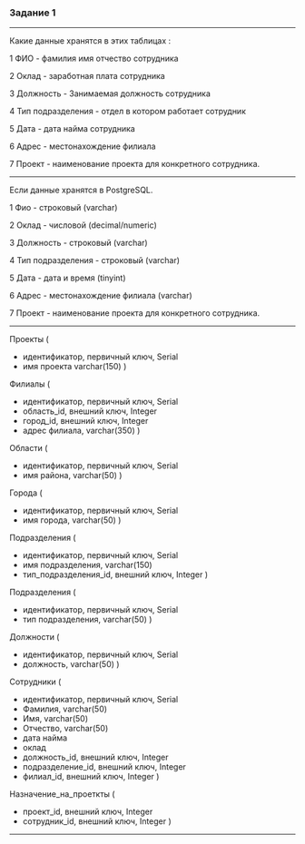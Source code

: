 ### Задание 1 ###
---

Какие данные хранятся в этих таблицах :

1 ФИО  - фамилия имя отчество сотрудника 

2 Оклад  - заработная плата сотрудника

3 Должность  - Занимаемая должность сотрудника

4 Тип подразделения - отдел в котором работает сотрудник

5 Дата - дата найма сотрудника

6 Адрес - местонахождение филиала

7 Проект - наименование проекта для конкретного сотрудника.

---

Если данные хранятся в PostgreSQL.

1 Фио  -  строковый (varchar)

2 Оклад  - числовой (decimal/numeric)

3 Должность  - строковый (varchar)

4 Тип подразделения - строковый (varchar)

5 Дата - дата и время (tinyint)

6 Адрес - местонахождение филиала (varchar)

7 Проект - наименование проекта для конкретного сотрудника.

---
 
Проекты (
- идентификатор, первичный ключ, Serial
- имя проекта varchar(150)
)

Филиалы (
- идентификатор, первичный ключ, Serial
- область_id, внешний ключ, Integer
- город_id, внешний ключ, Integer
- адрес филиала, varchar(350)
)

Области (
- идентификатор, первичный ключ, Serial
- имя района, varchar(50)
)

Города (
- идентификатор, первичный ключ, Serial
- имя города, varchar(50)
)

Подразделения (
- идентификатор, первичный ключ, Serial
- имя подразделения, varchar(150)
- тип_подразделения_id, внешний ключ, Integer
)

Подразделения (
- идентификатор, первичный ключ, Serial
- тип подразделения, varchar(50)
)

Должности (
- идентификатор, первичный ключ, Serial
- должность, varchar(50)
)

Сотрудники (
- идентификатор, первичный ключ, Serial
- Фамилия, varchar(50)
- Имя, varchar(50)
- Отчество, varchar(50)
- дата найма
- оклад
- должность_id, внешний ключ, Integer
- подразделение_id, внешний ключ, Integer
- филиал_id, внешний ключ, Integer
)

Назначение_на_проеткты (
- проект_id, внешний ключ, Integer
- сотрудник_id, внешний ключ, Integer
)

---

